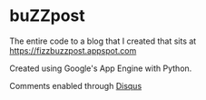 # buZZpost
The entire code to a blog that I created that sits at https://fizzbuzzpost.appspot.com

Created using Google's App Engine with Python.

Comments enabled through <a href="disqus.com">Disqus</a>
